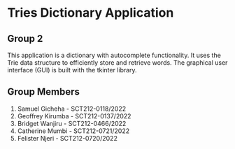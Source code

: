 # Tries Dictionary Application
## Group 2 
This application is a dictionary with autocomplete functionality. It uses the Trie data structure to efficiently store and retrieve words. The graphical user interface (GUI) is built with the tkinter library.

## Group Members
1. Samuel Gicheha - SCT212-0118/2022
2. Geoffrey Kirumba - SCT212-0137/2022
3. Bridget Wanjiru - SCT212-0466/2022
4. Catherine Mumbi - SCT212-0721/2022
5. Felister Njeri - SCT212-0720/2022

